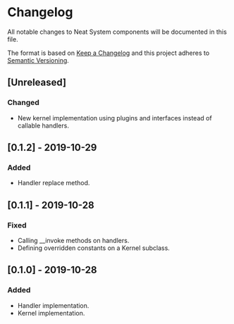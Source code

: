 # Changelog
All notable changes to Neat System components will be documented in this file.

The format is based on [Keep a Changelog](https://keepachangelog.com/en/1.0.0/)
and this project adheres to [Semantic Versioning](https://semver.org/spec/v2.0.0.html).

## [Unreleased]
### Changed
- New kernel implementation using plugins and interfaces instead of callable handlers.

## [0.1.2] - 2019-10-29
### Added
- Handler replace method.

## [0.1.1] - 2019-10-28
### Fixed
- Calling __invoke methods on handlers.
- Defining overridden constants on a Kernel subclass. 

## [0.1.0] - 2019-10-28
### Added
- Handler implementation.
- Kernel implementation.
